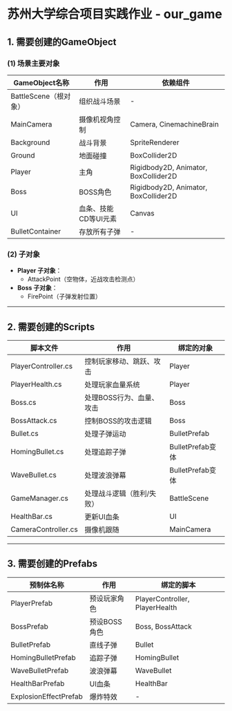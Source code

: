 # 苏州大学综合项目实践作业 - our_game

## 1. 需要创建的GameObject

### (1) 场景主要对象
| GameObject名称       | 作用                 | 依赖组件                              |
|----------------------|----------------------|-------------------------------------|
| BattleScene（根对象） | 组织战斗场景         | -                                   |
| MainCamera           | 摄像机视角控制       | Camera, CinemachineBrain            |
| Background           | 战斗背景             | SpriteRenderer                      |
| Ground               | 地面碰撞             | BoxCollider2D                       |
| Player               | 主角                 | Rigidbody2D, Animator, BoxCollider2D|
| Boss                 | BOSS角色             | Rigidbody2D, Animator, BoxCollider2D|
| UI                   | 血条、技能CD等UI元素 | Canvas                              |
| BulletContainer      | 存放所有子弹         | -                                   |

### (2) 子对象
- **Player 子对象**：
  - AttackPoint（空物体，近战攻击检测点）
- **Boss 子对象**：
  - FirePoint（子弹发射位置）

---

## 2. 需要创建的Scripts

| 脚本文件              | 作用                      | 绑定的对象       |
|-----------------------|--------------------------|------------------|
| PlayerController.cs   | 控制玩家移动、跳跃、攻击 | Player          |
| PlayerHealth.cs       | 处理玩家血量系统         | Player          |
| Boss.cs               | 处理BOSS行为、血量、攻击 | Boss            |
| BossAttack.cs         | 控制BOSS的攻击逻辑       | Boss            |
| Bullet.cs             | 处理子弹运动             | BulletPrefab    |
| HomingBullet.cs       | 处理追踪子弹             | BulletPrefab变体|
| WaveBullet.cs         | 处理波浪弹幕             | BulletPrefab变体|
| GameManager.cs        | 处理战斗逻辑（胜利/失败）| BattleScene     |
| HealthBar.cs          | 更新UI血条               | UI              |
| CameraController.cs   | 摄像机跟随               | MainCamera      |

---

## 3. 需要创建的Prefabs

| 预制体名称            | 作用               | 绑定的脚本                  |
|-----------------------|-------------------|----------------------------|
| PlayerPrefab          | 预设玩家角色       | PlayerController, PlayerHealth|
| BossPrefab            | 预设BOSS角色       | Boss, BossAttack           |
| BulletPrefab          | 直线子弹           | Bullet                     |
| HomingBulletPrefab    | 追踪子弹           | HomingBullet               |
| WaveBulletPrefab      | 波浪弹幕           | WaveBullet                 |
| HealthBarPrefab       | UI血条             | HealthBar                  |
| ExplosionEffectPrefab | 爆炸特效           | -                          |

